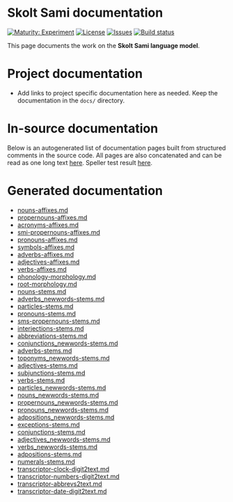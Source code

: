# Skolt Sami documentation

[![Maturity: Experiment](https://img.shields.io/badge/Maturity-Experiment-black.svg)](https://giellalt.github.io/MaturityClassification.html)
[![License](https://img.shields.io/github/license/giellalt/lang-sms)](https://raw.githubusercontent.com/giellalt/lang-sms/develop/LICENSE)
[![Issues](https://img.shields.io/github/issues/giellalt/lang-sms)](https://github.com/giellalt/lang-sms/issues)
[![Build status](https://github.com/giellalt/lang-sms/workflows/Speller%20CI+CD/badge.svg)](https://github.com/giellalt/lang-sms/actions)

This page documents the work on the **Skolt Sami language model**. 

# Project documentation

* Add links to project specific documentation here as needed. Keep the documentation in the `docs/` directory.

# In-source documentation

Below is an autogenerated list of documentation pages built from structured comments in the source code. All pages are also concatenated and can be read as one long text [here](sms.md).
Speller test result [here](speller-report.html).

# Generated documentation
* [nouns-affixes.md](nouns-affixes.md)
* [propernouns-affixes.md](propernouns-affixes.md)
* [acronyms-affixes.md](acronyms-affixes.md)
* [smi-propernouns-affixes.md](smi-propernouns-affixes.md)
* [pronouns-affixes.md](pronouns-affixes.md)
* [symbols-affixes.md](symbols-affixes.md)
* [adverbs-affixes.md](adverbs-affixes.md)
* [adjectives-affixes.md](adjectives-affixes.md)
* [verbs-affixes.md](verbs-affixes.md)
* [phonology-morphology.md](phonology-morphology.md)
* [root-morphology.md](root-morphology.md)
* [nouns-stems.md](nouns-stems.md)
* [adverbs_newwords-stems.md](adverbs_newwords-stems.md)
* [particles-stems.md](particles-stems.md)
* [pronouns-stems.md](pronouns-stems.md)
* [sms-propernouns-stems.md](sms-propernouns-stems.md)
* [interjections-stems.md](interjections-stems.md)
* [abbreviations-stems.md](abbreviations-stems.md)
* [conjunctions_newwords-stems.md](conjunctions_newwords-stems.md)
* [adverbs-stems.md](adverbs-stems.md)
* [toponyms_newwords-stems.md](toponyms_newwords-stems.md)
* [adjectives-stems.md](adjectives-stems.md)
* [subjunctions-stems.md](subjunctions-stems.md)
* [verbs-stems.md](verbs-stems.md)
* [particles_newwords-stems.md](particles_newwords-stems.md)
* [nouns_newwords-stems.md](nouns_newwords-stems.md)
* [propernouns_newwords-stems.md](propernouns_newwords-stems.md)
* [pronouns_newwords-stems.md](pronouns_newwords-stems.md)
* [adpositions_newwords-stems.md](adpositions_newwords-stems.md)
* [exceptions-stems.md](exceptions-stems.md)
* [conjunctions-stems.md](conjunctions-stems.md)
* [adjectives_newwords-stems.md](adjectives_newwords-stems.md)
* [verbs_newwords-stems.md](verbs_newwords-stems.md)
* [adpositions-stems.md](adpositions-stems.md)
* [numerals-stems.md](numerals-stems.md)
* [transcriptor-clock-digit2text.md](transcriptor-clock-digit2text.md)
* [transcriptor-numbers-digit2text.md](transcriptor-numbers-digit2text.md)
* [transcriptor-abbrevs2text.md](transcriptor-abbrevs2text.md)
* [transcriptor-date-digit2text.md](transcriptor-date-digit2text.md)
